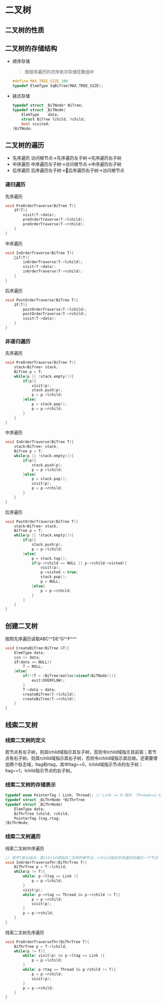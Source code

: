 # 二叉树

## 二叉树的性质


## 二叉树的存储结构
- 顺序存储
    > 按层序遍历的次序依次存储在数组中
    ``` C++
    #define MAX_TREE_SIZE 100
    typedef ElemType SqBiTree[MAX_TREE_SIZE];
    ```
- 链式存储
    ``` C++
    typedef struct _BiTNode* BiTree;
    typedef struct _BiTNode{
        ElemType    data;
        struct BiTree lchild, rchild; 
        bool visited;
    }BiTNode;
    ```

## 二叉树的遍历
- 先序遍历
    访问根节点->先序遍历左子树->先序遍历右子树
- 中序遍历
    中序遍历左子树->访问根节点->中序遍历右子树
- 后序遍历
    后序遍历左子树->后序遍历右子树->访问根节点


### 递归遍历

先序遍历
``` C++
void PreOrderTraverse(BiTree T){
    if(T){
        visit(T->data);
        preOrderTraverse(T->lchild);
        preOrderTraverse(T->rchild);
    }
}
```

中序遍历
``` C++
void InOrderTraverse(BiTree T){
    if(T){
        inOrderTraverse(T->lchild);
        visit(T->data);
        inOrderTraverse(T->rchild);
    }
}
```

后序遍历
``` C++
void PostOrderTraverse(BiTree T){
    if(T){
        postOrderTraverse(T->lchild);
        postOrderTraverse(T->rchild);
        visit(T->data);
    }
}
```


### 非递归遍历
先序遍历
``` C++
void PreOrderTraverse(BiTree T){
    stack<BiTree> stack;
    BiTree p = T;
    while(p || !stack.empty()){
        if(p){
            visit(p);
            stack.push(p);
            p = p->lchild;
        }else{
            p = stack.pop();
            p = p->rchild;
        }
    }
}
```

中序遍历
``` C++
void InOrderTraverse(BiTree T){
    stack<BiTree> stack;
    BiTree p = T;
    while(p || !stack.empty()){
        if(p){
            stack.push(p);
            p = p->lchild;
        }else{
            p = stack.pop();
            visit(p);
            p = p->rchild;
        }
    }
}
```

后序遍历
``` C++
void PostOrderTraverse(BiTree T){
    stack<BiTree> stack;
    BiTree p = T;
    while(p || !stack.empty()){
        if(p){
            stack.push(p);
            p = p->lchild;
        }else{
            p = stack.top();
            if(p->rchild == NULL || p->rchild->visted){
                visit(p);
                p->visted = true;
                stack.pop();
                p = NULL;
            }else{
                p = p->rchild;
            }
        }
    }
}
```

## 创建二叉树

按照先序遍历读取ABC^^DE^G^^F^^^
``` C++
void CreateBiTree(BiTree &T){
    ElemType data;
    cin >> data;
    if(data == NULL){
        T = NULL;
    }else{
        if(!(T = (BiTree)malloc(sizeof(BiTNode))){
            exit(OVERFLOW);
        }
        T->data = data;
        createBiTree(T->lchild);
        createBiTree(T->rchild);
    }
}
```



## 线索二叉树

### 线索二叉树的定义
若节点有左子树，则其lchild域指示其左子树，否则令lchild域指示其前驱；若节点有右子树，则其rchild域指示其右子树，否则令rchild域指示其后继。还需要增加两个标志域，ltag和rtag，其中ltag==0，lchild域指示节点的左子树；ltag==1，lchild指示节点的右子树。

### 线索二叉树的存储表示
```C++
typedef enum PointerTag { Link, Thread}; // Link == 0:指针  Thread==1:线索
typedef struct _BiThrNode *BiThrTree
typedef struct _BiThrNode{
    ElemType data;
    BiThrTree lchild, rchild;
    PointerTag ltag,rtag;       
}BiThrNode;
```


### 线索二叉树遍历

线索二叉树中序遍历
```C++
// 其中T是头结点，其lchild域指向二叉树的根节点，rchild指向中序遍历的最后一个节点
void InOrderTraverseThr(BiThrTree T){
    BiThrTree p = T->lchild;
    while(p != T){
        while( p->ltag == Link ){
            p = p->lchild;
        }
        visit(p);
        while( p->rtag == Thread && p->rchild != T){
            p = p->rchild;
            visit(p);
        }
        p = p->rchild;
    }
}
```

线索二叉树先序遍历
```C++
void PreOrderTraverseThr(BiThrTree T){
    BiThrTree p = T->lchild;
    while(p != T){
        while( visit(p) && p->ltag == Link ){
            p = p->lchild;
        }
        while( p-rtag == Thread && p-rchild != T){
            p = p->rchild;
            visit(p);
        }
        p = p->rchild;
    }
}
```




